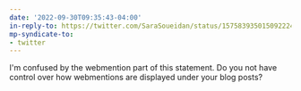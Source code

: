 ```yaml
---
date: '2022-09-30T09:35:43-04:00'
in-reply-to: https://twitter.com/SaraSoueidan/status/1575839350150922246?t=J78w77Vitc3RTFQkS7h-ew&s=19
mp-syndicate-to:
- twitter
---
```


I'm confused by the webmention part of this statement. Do you not have control over how webmentions are displayed under your blog posts?